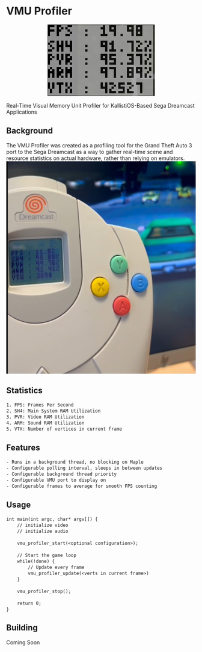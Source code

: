 # VMU Profiler
<center><img src="images/closeup.png"></center>

Real-Time Visual Memory Unit Profiler for KallistiOS-Based Sega Dreamcast Applications

## Background
The VMU Profiler was created as a profiling tool for the Grand Theft Auto 3 port to the Sega Dreamcast as a way to gather real-time scene and resource statistics on actual hardware, rather than relying on emulators.
<img src="images/gta3.png">

## Statistics
    1. FPS: Frames Per Second
    2. SH4: Main System RAM Utilization
    3. PVR: Video RAM Utilization
    4. ARM: Sound RAM Utilization
    5. VTX: Number of vertices in current frame

## Features
    - Runs in a background thread, no blocking on Maple
    - Configurable polling interval, sleeps in between updates
    - Configurable background thread priority
    - Configurable VMU port to display on
    - Configurable frames to average for smooth FPS counting

## Usage
    int main(int argc, char* argv[]) {
        // initialize video
        // initialize audio

        vmu_profiler_start(<optional configuration>);

        // Start the game loop
        while(!done) {
            // Update every frame
            vmu_profiler_update(<verts in current frame>)
        }

        vmu_profiler_stop();

        return 0;
    }

## Building
Coming Soon
